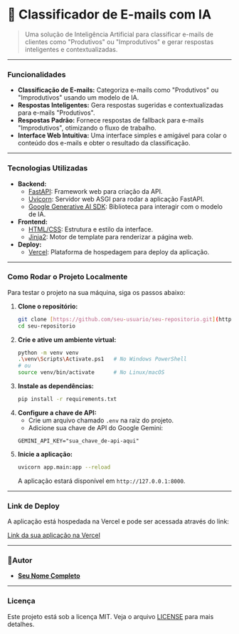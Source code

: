 # 📧 Classificador de E-mails com IA

> Uma solução de Inteligência Artificial para classificar e-mails de clientes como "Produtivos" ou "Improdutivos" e gerar respostas inteligentes e contextualizadas.

---

### Funcionalidades

- **Classificação de E-mails:** Categoriza e-mails como "Produtivos" ou "Improdutivos" usando um modelo de IA.
- **Respostas Inteligentes:** Gera respostas sugeridas e contextualizadas para e-mails "Produtivos".
- **Respostas Padrão:** Fornece respostas de fallback para e-mails "Improdutivos", otimizando o fluxo de trabalho.
- **Interface Web Intuitiva:** Uma interface simples e amigável para colar o conteúdo dos e-mails e obter o resultado da classificação.

---

### Tecnologias Utilizadas

- **Backend:**
    - [FastAPI](https://fastapi.tiangolo.com/pt/): Framework web para criação da API.
    - [Uvicorn](https://www.uvicorn.org/): Servidor web ASGI para rodar a aplicação FastAPI.
    - [Google Generative AI SDK](https://github.com/google/generative-ai-python): Biblioteca para interagir com o modelo de IA.
- **Frontend:**
    - [HTML/CSS](https://developer.mozilla.org/pt-BR/docs/Web/HTML): Estrutura e estilo da interface.
    - [Jinja2](https://pypi.org/project/Jinja2/): Motor de template para renderizar a página web.
- **Deploy:**
    - [Vercel](https://vercel.com/): Plataforma de hospedagem para deploy da aplicação.

---

### Como Rodar o Projeto Localmente

Para testar o projeto na sua máquina, siga os passos abaixo:

1.  **Clone o repositório:**
    ```bash
    git clone [https://github.com/seu-usuario/seu-repositorio.git](https://github.com/seu-usuario/seu-repositorio.git)
    cd seu-repositorio
    ```
2.  **Crie e ative um ambiente virtual:**
    ```bash
    python -m venv venv
    .\venv\Scripts\Activate.ps1   # No Windows PowerShell
    # ou
    source venv/bin/activate      # No Linux/macOS
    ```
3.  **Instale as dependências:**
    ```bash
    pip install -r requirements.txt
    ```
4.  **Configure a chave de API:**
    - Crie um arquivo chamado `.env` na raiz do projeto.
    - Adicione sua chave de API do Google Gemini:
    ```
    GEMINI_API_KEY="sua_chave_de-api-aqui"
    ```
5.  **Inicie a aplicação:**
    ```bash
    uvicorn app.main:app --reload
    ```
    A aplicação estará disponível em `http://127.0.0.1:8000`.

---

### Link de Deploy

A aplicação está hospedada na Vercel e pode ser acessada através do link:

[Link da sua aplicação na Vercel](https://seu-projeto.vercel.app/)

---

### 👨Autor

- **[Seu Nome Completo](https://github.com/seu-usuario)**

---

### Licença

Este projeto está sob a licença MIT. Veja o arquivo [LICENSE](LICENSE) para mais detalhes.